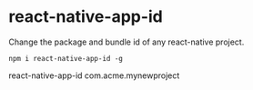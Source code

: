 # react-native-app-id
Change the package and bundle id of any react-native project. 

```
npm i react-native-app-id -g
```

react-native-app-id com.acme.mynewproject
